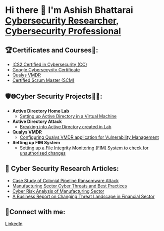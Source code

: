 <h1> Hi there 👋 I'm Ashish Bhattarai <br/><a href="https://github.com/Ashish-Abh">Cybersecurity Researcher</a>, <a href="https://www.linkedin.com/in/ashish-bhattarai-25559014b/">Cybersecurity Professional</a>

<h2>🏆Certificates and Courses📖:</h2>

- [ICS2 Certified in Cybersecurity (CC)](https://github.com/Ashish-Abh)
- [Google Cybersecyrity Certificate](https://github.com/Ashish-Abh)
- [Qualys VMDR](https://github.com/Ashish-Abh)
- [Certified Scrum Master (SCM)](https://github.com/Ashish-Abh)
 

<h2>🛡️🌐Cyber Security Projects👨‍💻:</h2>

- <b>Active Directory Home Lab</b>
  - [Setting up Active Directory in a Virtual Machine](https://github.com/Ashish-Abh)
- <b>Active Directory Attack</b>
  - [Breaking into Active Directory created in Lab](https://github.com/Ashish-Abh)
- <b>Qualys VMDR</b>
  - [Configuring Qualys VMDR application for Vulnerability Management](https://github.com/Ashish-Abh)
- <b>Setting up FIM System</b>
  - [Setting up a File Integrity Monitoring (FIM) System to check for unauthorised changes](https://github.com/Ashish-Abh)

<h2>📰 Cyber Security Research Articles:</h2>

  - [Case Study of Colonial Pipeline Ransomware Attack](https://github.com/Ashish-Abh)
  - [Manufacturing Sector Cyber Threats and Best Practices](https://medium.com/@bhattarai.abh/manufacturing-sector-cyber-threats-and-best-practices-f0a6b8f0840f)
  - [Cyber Risk Analysis of Manufacturing Sector](https://github.com/Ashish-Abh)
  - [A Business Report on Changing Threat Landscape in Financial Sector ](https://github.com/Ashish-Abh)
    
<h2>🔗Connect with me:</h2>

[LinkedIn](https://www.linkedin.com/in/ashish-bhattarai-25559014b/)


